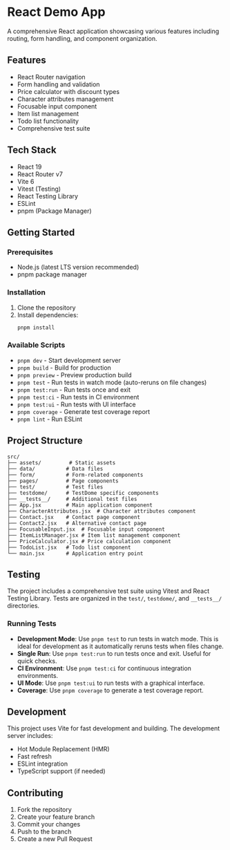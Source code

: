 # React Demo App

A comprehensive React application showcasing various features including routing, form handling, and component organization.

## Features

- React Router navigation
- Form handling and validation
- Price calculator with discount types
- Character attributes management
- Focusable input component
- Item list management
- Todo list functionality
- Comprehensive test suite

## Tech Stack

- React 19
- React Router v7
- Vite 6
- Vitest (Testing)
- React Testing Library
- ESLint
- pnpm (Package Manager)

## Getting Started

### Prerequisites

- Node.js (latest LTS version recommended)
- pnpm package manager

### Installation

1. Clone the repository
2. Install dependencies:
   ```bash
   pnpm install
   ```

### Available Scripts

- `pnpm dev` - Start development server
- `pnpm build` - Build for production
- `pnpm preview` - Preview production build
- `pnpm test` - Run tests in watch mode (auto-reruns on file changes)
- `pnpm test:run` - Run tests once and exit
- `pnpm test:ci` - Run tests in CI environment
- `pnpm test:ui` - Run tests with UI interface
- `pnpm coverage` - Generate test coverage report
- `pnpm lint` - Run ESLint

## Project Structure

```
src/
├── assets/         # Static assets
├── data/          # Data files
├── form/          # Form-related components
├── pages/         # Page components
├── test/          # Test files
├── testdome/      # TestDome specific components
├── __tests__/     # Additional test files
├── App.jsx        # Main application component
├── CharacterAttributes.jsx  # Character attributes component
├── Contact.jsx    # Contact page component
├── Contact2.jsx   # Alternative contact page
├── FocusableInput.jsx  # Focusable input component
├── ItemListManager.jsx # Item list management component
├── PriceCalculator.jsx # Price calculation component
├── TodoList.jsx   # Todo list component
└── main.jsx       # Application entry point
```

## Testing

The project includes a comprehensive test suite using Vitest and React Testing Library. Tests are organized in the `test/`, `testdome/`, and `__tests__/` directories.

### Running Tests

- **Development Mode**: Use `pnpm test` to run tests in watch mode. This is ideal for development as it automatically reruns tests when files change.
- **Single Run**: Use `pnpm test:run` to run tests once and exit. Useful for quick checks.
- **CI Environment**: Use `pnpm test:ci` for continuous integration environments.
- **UI Mode**: Use `pnpm test:ui` to run tests with a graphical interface.
- **Coverage**: Use `pnpm coverage` to generate a test coverage report.

## Development

This project uses Vite for fast development and building. The development server includes:
- Hot Module Replacement (HMR)
- Fast refresh
- ESLint integration
- TypeScript support (if needed)

## Contributing

1. Fork the repository
2. Create your feature branch
3. Commit your changes
4. Push to the branch
5. Create a new Pull Request

